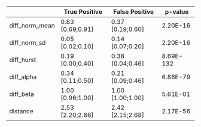 |                       	| True Positive    	| False Positive   	| p-value   	|
|-----------------------	|------------------	|------------------	|-----------	|
| diff_norm_mean        	| 0.83 [0.69;0.91] 	| 0.37 [0.19;0.60] 	| 2.20E-16  	|
| diff_norm_sd          	| 0.05 [0.02;0.10] 	| 0.14 [0.07;0.20] 	| 2.20E-16  	|
| diff_hurst            	| 0.19 [0.00;0.40] 	| 0.38 [0.04;0.46] 	| 8.69E-132 	|
| diff_alpha            	| 0.34 [0.11;0.50] 	| 0.21 [0.09;0.46] 	| 6.86E-79  	|
| diff_beta             	| 1.00 [0.96;1.00] 	| 1.00 [1.00;1.00] 	| 5.61E-01  	|
| distance              	| 2.53 [2.20;2.86] 	| 2.42 [2.15;2.68] 	| 2.17E-56  	|
